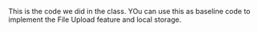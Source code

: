 This is the code we did in the class. YOu can use this as baseline code to implement the File Upload feature and local storage.